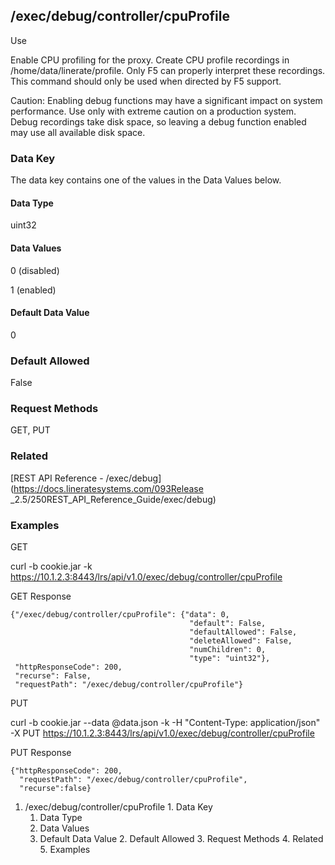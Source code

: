 ## /exec/debug/controller/cpuProfile

Use

Enable CPU profiling for the proxy. Create CPU profile recordings in
/home/data/linerate/profile. Only F5 can properly interpret these recordings.
This command should only be used when directed by F5 support.

Caution: Enabling debug functions may have a significant impact on system
performance. Use only with extreme caution on a production system. Debug
recordings take disk space, so leaving a debug function enabled may use all
available disk space.

### Data Key

The data key contains one of the values in the Data Values below.

#### Data Type

uint32

#### Data Values

0 (disabled)

1 (enabled)

#### Default Data Value

0

### Default Allowed

False

### Request Methods

GET, PUT

### Related

[REST API Reference - /exec/debug](https://docs.lineratesystems.com/093Release
_2.5/250REST_API_Reference_Guide/exec/debug)

### Examples

GET

curl -b cookie.jar -k
https://10.1.2.3:8443/lrs/api/v1.0/exec/debug/controller/cpuProfile

GET Response

    
    
    {"/exec/debug/controller/cpuProfile": {"data": 0,
                                            "default": False,
                                            "defaultAllowed": False,
                                            "deleteAllowed": False,
                                            "numChildren": 0,
                                            "type": "uint32"},
     "httpResponseCode": 200,
     "recurse": False,
     "requestPath": "/exec/debug/controller/cpuProfile"}
    

PUT

curl -b cookie.jar --data @data.json -k -H "Content-Type: application/json" -X
PUT https://10.1.2.3:8443/lrs/api/v1.0/exec/debug/controller/cpuProfile

PUT Response

    
    
    {"httpResponseCode": 200,
      "requestPath": "/exec/debug/controller/cpuProfile",
      "recurse":false}

  1. /exec/debug/controller/cpuProfile
    1. Data Key
      1. Data Type
      2. Data Values
      3. Default Data Value
    2. Default Allowed
    3. Request Methods
    4. Related
    5. Examples

